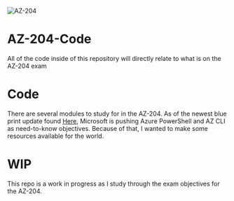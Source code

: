 ![AZ-204](https://i.imgur.com/wXcxMKL.jpg)

# AZ-204-Code
All of the code inside of this repository will directly relate to what is on the AZ-204 exam

# Code
There are several modules to study for in the AZ-204. As of the newest blue print update found [Here](https://query.prod.cms.rt.microsoft.com/cms/api/am/binary/RE4oZ7B), Microsoft is pushing Azure PowerShell and AZ CLI as need-to-know objectives. Because of that, I wanted to make some resources available for the world.

# WIP
This repo is a work in progress as I study through the exam objectives for the AZ-204.
